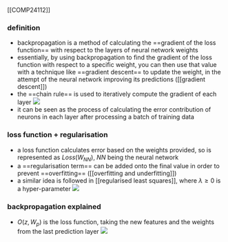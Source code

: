 [[COMP24112]]

### definition
- backpropagation is a method of calculating the ==gradient of the loss function== with respect to the layers of neural network weights
- essentially, by using backpropagation to find the gradient of the loss function with respect to a specific weight, you can then use that value with a technique like ==gradient descent== to update the weight, in the attempt of the neural network improving its predictions ([[gradient descent]])
- the ==chain rule== is used to iteratively compute the gradient of each layer
![](https://i.imgur.com/9ExTk2B.png)
- it can be seen as the process of calculating the error contribution of neurons in each layer after processing a batch of training data

### loss function + regularisation
- a loss function calculates error based on the weights provided, so is represented as $Loss(W_{NN})$, $NN$ being the neural network
- a ==regularisation term== can be added onto the final value in order to prevent ==overfitting== ([[overfitting and underfitting]])
- a similar idea is followed in [[regularised least squares]], where $\lambda \geq 0$ is a hyper-parameter
![](https://i.imgur.com/asPXla7.png)

### backpropagation explained
- $O(z,W_p)$ is the loss function, taking the new features and the weights from the last prediction layer
![](https://i.imgur.com/kiyo0a4.png)
